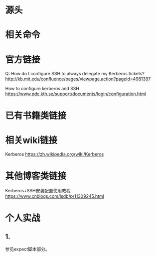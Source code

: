 
# 源头

# 相关命令

# 官方链接

Q: How do I configure SSH to always delegate my Kerberos tickets? http://kb.mit.edu/confluence/pages/viewpage.action?pageId=4981397

How to configure kerberos and SSH https://www.pdc.kth.se/support/documents/login/configuration.html

# 已有书籍类链接

# 相关wiki链接

Kerberos https://zh.wikipedia.org/wiki/Kerberos

# 其他博客类链接

Kerberos+SSH安装配置使用教程 https://www.cnblogs.com/lsdb/p/11309245.html

# 个人实战

## 1.

参见expect脚本部分。

